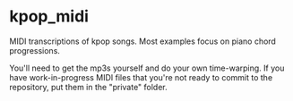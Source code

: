 # kpop_midi
MIDI transcriptions of kpop songs. Most examples focus on piano chord progressions.

You'll need to get the mp3s yourself and do your own time-warping. If you have work-in-progress MIDI files that you're not ready to commit to the repository, put them in the "private" folder.